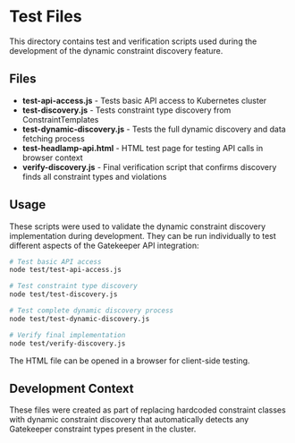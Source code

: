 # Test Files

This directory contains test and verification scripts used during the development of the dynamic constraint discovery feature.

## Files

- **test-api-access.js** - Tests basic API access to Kubernetes cluster
- **test-discovery.js** - Tests constraint type discovery from ConstraintTemplates
- **test-dynamic-discovery.js** - Tests the full dynamic discovery and data fetching process
- **test-headlamp-api.html** - HTML test page for testing API calls in browser context
- **verify-discovery.js** - Final verification script that confirms discovery finds all constraint types and violations

## Usage

These scripts were used to validate the dynamic constraint discovery implementation during development. They can be run individually to test different aspects of the Gatekeeper API integration:

```bash
# Test basic API access
node test/test-api-access.js

# Test constraint type discovery
node test/test-discovery.js

# Test complete dynamic discovery process
node test/test-dynamic-discovery.js

# Verify final implementation
node test/verify-discovery.js
```

The HTML file can be opened in a browser for client-side testing.

## Development Context

These files were created as part of replacing hardcoded constraint classes with dynamic constraint discovery that automatically detects any Gatekeeper constraint types present in the cluster.
